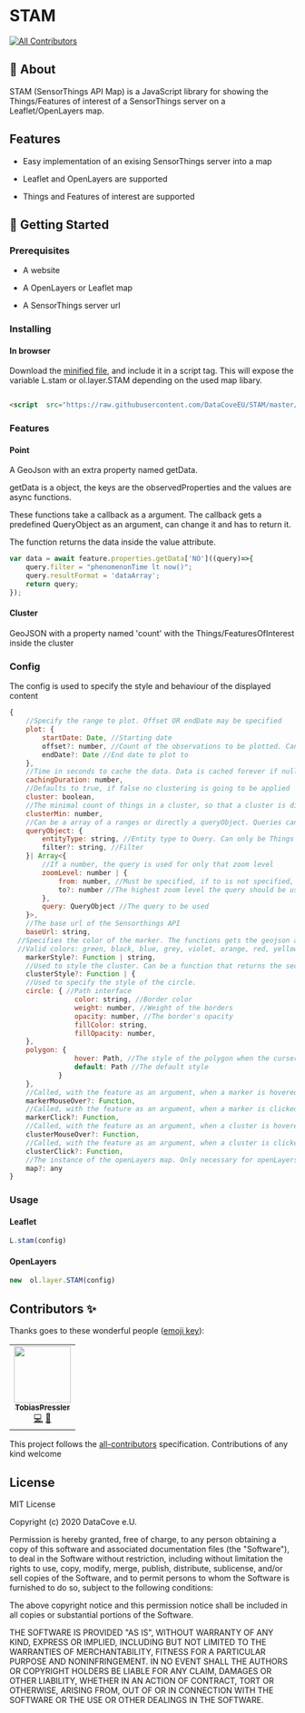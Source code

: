
# STAM

<!-- ALL-CONTRIBUTORS-BADGE:START - Do not remove or modify this section -->

[![All Contributors](https://img.shields.io/badge/all_contributors-1-orange.svg?style=flat-square)](#contributors-)

<!-- ALL-CONTRIBUTORS-BADGE:END -->

  

## 🧐 About <a name = "about"></a>

  

STAM (SensorThings API Map) is a JavaScript library for showing the Things/Features of interest of a SensorThings server on a Leaflet/OpenLayers map.

  

## Features

  

* Easy implementation of an exising SensorThings server into a map

* Leaflet and OpenLayers are supported

* Things and Features of interest are supported

  

## 🏁 Getting Started <a name = "getting_started"></a>

  

### Prerequisites

  

* A website

* A OpenLayers or Leaflet map

* A SensorThings server url

  

### Installing

  

#### In browser

  

Download the [minified file](https://raw.githubusercontent.com/DataCoveEU/STAM/master/dist/stam.min.js), and include it in a script tag. This will expose the variable L.stam or ol.layer.STAM depending on the used map libary.

  

```html

<script  src="https://raw.githubusercontent.com/DataCoveEU/STAM/master/dist/stam.min.js"></script>

```

### Features

#### Point

A GeoJson with an extra property named getData. 

getData is a object, the keys are the observedProperties and the values are async functions.


These functions take a callback as a argument. The callback gets a predefined QueryObject as an argument, can change it and has to return it.

The function returns the data inside the value attribute. 

```js
var data = await feature.properties.getData['NO']((query)=>{
    query.filter = "phenomenonTime lt now()";
    query.resultFormat = 'dataArray';
    return query;
});
```

#### Cluster

GeoJSON with a property named 'count' with the Things/FeaturesOfInterest inside the cluster

### Config

The config is used to specify the style and behaviour of the displayed content
```js
{
	//Specify the range to plot. Offset OR endDate may be specified
	plot: {
		startDate: Date, //Starting date
		offset?: number, //Count of the observations to be plotted. Can be negative.
		endDate?: Date //End date to plot to
	},
	//Time in seconds to cache the data. Data is cached forever if null
	cachingDuration: number,
	//Defaults to true, if false no clustering is going to be applied
	cluster: boolean,
	//The minimal count of things in a cluster, so that a cluster is displayed
	clusterMin: number,
	//Can be a array of a ranges or directly a queryObject. Queries can be specified for given zoomlevels or ranges.
	queryObject: {
		entityType: string, //Entity type to Query. Can only be Things or FeaturesOfInterest
		filter?: string, //Filter
	}| Array<{
		//If a number, the query is used for only that zoom level
		zoomLevel: number | {
			from: number, //Must be specified, if to is not specified, the query is going to be used for every zoom level >= from
			to?: number //The highest zoom level the query should be used for
		},
		query: QueryObject //The query to be used
	}>,
	//The base url of the Sensorthings API
	baseUrl: string,
  //Specifies the color of the marker. The functions gets the geojson as a parameter and has to return the color. The function can be async.
  //Valid colors: green, black, blue, grey, violet, orange, red, yellow, gold
	markerStyle?: Function | string,
	//Used to style the cluster. Can be a function that returns the second specified interface
	clusterStyle?: Function | {
	//Used to specify the style of the circle. 
	circle: { //Path interface
				color: string, //Border color
				weight: number, //Weight of the borders
				opacity: number, //The border's opacity
				fillColor: string,
				fillOpacity: number,
	},
	polygon: {
				hover: Path, //The style of the polygon when the curser hovers over it
				default: Path //The default style
			}
	},
	//Called, with the feature as an argument, when a marker is hovered.
	markerMouseOver?: Function,
	//Called, with the feature as an argument, when a marker is clicked.
	markerClick?: Function,
	//Called, with the feature as an argument, when a cluster is hovered.
	clusterMouseOver?: Function,
	//Called, with the feature as an argument, when a cluster is clicked.
	clusterClick?: Function,
	//The instance of the openLayers map. Only necessary for openLayers. 
	map?: any
}
```  

### Usage

  

#### Leaflet

  

```js
L.stam(config)
```

  

#### OpenLayers

  

```js
new  ol.layer.STAM(config)
```

  

## Contributors ✨

  

Thanks goes to these wonderful people ([emoji key](https://allcontributors.org/docs/en/emoji-key)):

  

<!-- ALL-CONTRIBUTORS-LIST:START - Do not remove or modify this section -->

<!-- prettier-ignore-start -->

<!-- markdownlint-disable -->

<table>

<tr>

<td  align="center"><a  href="https://github.com/TobiasPressler"><img  src="https://avatars3.githubusercontent.com/u/47741525?v=4?s=100"  width="100px;"  alt=""/><br  /><sub><b>TobiasPressler</b></sub></a><br  /><a  href="https://github.com/DataCoveEU/STAM/commits?author=TobiasPressler"  title="Code">💻</a>  <a  href="https://github.com/DataCoveEU/STAM/commits?author=TobiasPressler"  title="Documentation">📖</a></td>

</tr>

</table>

  

<!-- markdownlint-enable -->

<!-- prettier-ignore-end -->

<!-- ALL-CONTRIBUTORS-LIST:END -->

  

This project follows the [all-contributors](https://github.com/all-contributors/all-contributors) specification. Contributions of any kind welcome

## License

MIT License

Copyright (c) 2020 DataCove e.U.

Permission is hereby granted, free of charge, to any person obtaining a copy
of this software and associated documentation files (the "Software"), to deal
in the Software without restriction, including without limitation the rights
to use, copy, modify, merge, publish, distribute, sublicense, and/or sell
copies of the Software, and to permit persons to whom the Software is
furnished to do so, subject to the following conditions:

The above copyright notice and this permission notice shall be included in all
copies or substantial portions of the Software.

THE SOFTWARE IS PROVIDED "AS IS", WITHOUT WARRANTY OF ANY KIND, EXPRESS OR
IMPLIED, INCLUDING BUT NOT LIMITED TO THE WARRANTIES OF MERCHANTABILITY,
FITNESS FOR A PARTICULAR PURPOSE AND NONINFRINGEMENT. IN NO EVENT SHALL THE
AUTHORS OR COPYRIGHT HOLDERS BE LIABLE FOR ANY CLAIM, DAMAGES OR OTHER
LIABILITY, WHETHER IN AN ACTION OF CONTRACT, TORT OR OTHERWISE, ARISING FROM,
OUT OF OR IN CONNECTION WITH THE SOFTWARE OR THE USE OR OTHER DEALINGS IN THE
SOFTWARE.
